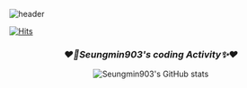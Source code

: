 ![header](https://capsule-render.vercel.app/api?type=waving&color=0:F7CAC9,100:92A8D1&height=300&section=header&text=Seungmin's%20GitHub&fontColor=FFF5EE&animation=twinkling&fontSize=70)

[![Hits](https://hits.seeyoufarm.com/api/count/incr/badge.svg?url=https%3A%2F%2Fgithub.com%2FSeungmin903&count_bg=%2392A8D1&title_bg=%23F7CAC9&icon=&icon_color=%23E7E7E7&title=visit&edge_flat=false)](https://hits.seeyoufarm.com)

<!--
**Seungmin903/Seungmin903** is a ✨ _special_ ✨ repository because its `README.md` (this file) appears on your GitHub profile.

Here are some ideas to get you started:

- 🔭 I’m currently working on ...
- 🌱 I’m currently learning ...
- 👯 I’m looking to collaborate on ...
- 🤔 I’m looking for help with ...
- 💬 Ask me about ...
- 📫 How to reach me: ...
- 😄 Pronouns: ...
- ⚡ Fun fact: ...
-->

<div align="center">

  ### _❤️‍✨Seungmin903's coding Activity✨❤️_

  ![Seungmin903's GitHub stats](https://github-readme-stats.vercel.app/api?username=Seungmin903&count_private=True&custom_title=Seungmin's&nbsp;github&nbsp;👀&bg_color=0,F7CAC9,92A8D1&title_color=FFFAFA&text_color=FFF5EE)
</div>
